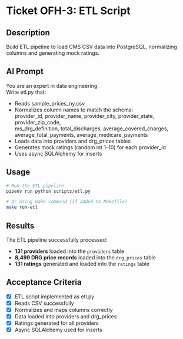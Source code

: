 # Ticket OFH-3: ETL Script

## Description
Build ETL pipeline to load CMS CSV data into PostgreSQL, normalizing columns and generating mock ratings.

## AI Prompt
You are an expert in data engineering.  
Write etl.py that:  
- Reads sample_prices_ny.csv  
- Normalizes column names to match the schema:  
  provider_id, provider_name, provider_city, provider_state, provider_zip_code,  
  ms_drg_definition, total_discharges, average_covered_charges,  
  average_total_payments, average_medicare_payments  
- Loads data into providers and drg_prices tables  
- Generates mock ratings (random int 1–10) for each provider_id  
- Uses async SQLAlchemy for inserts  

## Usage

```bash
# Run the ETL pipeline
pipenv run python scripts/etl.py

# Or using make command (if added to Makefile)
make run-etl
```

## Results

The ETL pipeline successfully processed:
- **131 providers** loaded into the `providers` table
- **8,499 DRG price records** loaded into the `drg_prices` table  
- **131 ratings** generated and loaded into the `ratings` table

## Acceptance Criteria
- [x] ETL script implemented as etl.py  
- [x] Reads CSV successfully  
- [x] Normalizes and maps columns correctly  
- [x] Data loaded into providers and drg_prices  
- [x] Ratings generated for all providers  
- [x] Async SQLAlchemy used for inserts  
